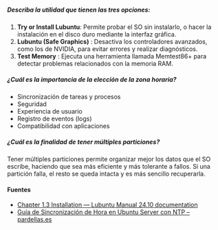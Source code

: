 
##### Describa la utilidad que tienen las tres opciones:
1. **Try or Install Lubuntu**: Permite probar el SO sin instalarlo, o hacer la instalación en el disco duro mediante la interfaz gráfica.
2. **Lubuntu (Safe Graphics)** : Desactiva los controladores avanzados, como los de NVIDIA, para evitar errores y realizar diagnósticos.
3. **Test Memory** : Ejecuta una herramienta llamada Memtest86+ para detectar problemas relacionados con la memoria RAM.
##### ¿Cuál es la importancia de la elección de la zona horaria?
- Sincronización de tareas y procesos
- Seguridad
- Experiencia de usuario
- Registro de eventos (logs)
- Compatibilidad con aplicaciones
##### ¿Cuál es la finalidad de tener múltiples particiones?
Tener múltiples particiones permite organizar mejor los datos que el SO escribe, haciendo que sea más eficiente y más tolerante a fallos. Si una partición falla, el resto se queda intacta y es más sencillo recuperarla.

#### Fuentes
- [Chapter 1.3 Installation — Lubuntu Manual 24.10 documentation](https://manual.lubuntu.me/stable/1/1.3/installation.html)
- [Guía de Sincronización de Hora en Ubuntu Server con NTP – pardellas.es](https://pardellas.es/guia-de-sincronizacion-de-hora-en-ubuntu-server-con-ntp/)